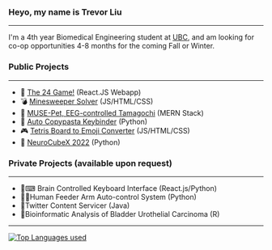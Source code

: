 ### Heyo, my name is Trevor Liu
---

I'm a 4th year Biomedical Engineering student at [UBC](https://www.ubc.ca/), and am looking for co-op opportunities 4-8 months for the coming Fall or Winter.

### Public Projects
---

- 👾 [The 24 Game!](https://github.com/ssxvi/Summer-2022---24-Game)  (React.JS Webapp)
- 💣 [Minesweeper Solver](https://github.com/ssxvi/Summer-2022---24-Game)  (JS/HTML/CSS)
- 🧠 [MUSE-Pet, EEG-controlled Tamagochi](https://github.com/UBCMint/MUSE-Pet)  (MERN Stack)
- 🍝 [Auto Copypasta Keybinder](https://github.com/ssxvi/CopypastaTyper)  (Python)
- 🎮 [Tetris Board to Emoji Converter](https://github.com/ssxvi/Tetris-Emoji-Setup) (JS/HTML/CSS)
- 🧊 [NeuroCubeX 2022](https://github.com/UBCMint/NTX-2022-Project) (Python)
    
### Private Projects (available upon request)
--- 

- 🧠⌨ Brain Controlled Keyboard Interface (React.js/Python)
- 🥄🦾Human Feeder Arm Auto-control System (Python)
- 🐤Twitter Content Servicer (Java)
- 🧬Bioinformatic Analysis of Bladder Urothelial Carcinoma (R)

--- 

[![Top Languages used](https://github-readme-stats.vercel.app/api/top-langs/?username=ssxvi&layout=compact)](https://github.com/anuraghazra/github-readme-stats)
<!--
**ssxvi/ssxvi** is a ✨ _special_ ✨ repository because its `README.md` (this file) appears on your GitHub profile.

Here are some ideas to get you started:

- 🔭 I’m currently working on ...
- 🌱 I’m currently learning ...
- 👯 I’m looking to collaborate on ...
- 🤔 I’m looking for help with ...
- 💬 Ask me about ...
- 📫 How to reach me: ...
- 😄 Pronouns: ...
- ⚡ Fun fact: ...
-->
